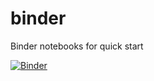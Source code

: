 # binder
Binder notebooks for quick start

[![Binder](https://mybinder.org/badge_logo.svg)](https://mybinder.org/v2/gh/pypm/binder/master?filepath=ipypm-quickstart.ipynb)

